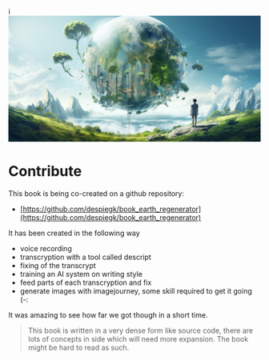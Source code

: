 i![](img/contribute_world.png)

# Contribute

This book is being co-created on a github repository:

- [https://github.com/despiegk/book_earth_regenerator](https://github.com/despiegk/book_earth_regenerator)

It has been created in the following way

- voice recording
- transcryption with a tool called descript
- fixing of the transcrypt
- training an AI system on writing style
- feed parts of each transcryption and fix
- generate images with imagejourney, some skill required to get it going (-:

It was amazing to see how far we got though in a short time.

> This book is written in a very dense form like source code, there are lots of concepts in side which will need more expansion. The book might be hard to read as such.

